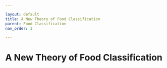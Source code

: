 ```yaml
---

layout: default
title: A New Theory of Food Classification
parent: Food Classification 
nav_order: 3

---
```


# A New Theory of Food Classification


